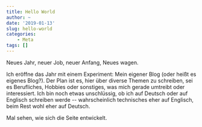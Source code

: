 ```yaml
---
title: Hello World
author: ~
date: '2019-01-13'
slug: hello-world
categories:
    - Meta
tags: []
---
```


Neues Jahr, neuer Job, neuer Anfang, Neues wagen.
<!--more-->
Ich eröffne das Jahr mit einem Experiment: Mein eigener Blog (oder heißt es eigenes Blog?).
Der Plan ist es, hier über diverse Themen zu schreiben, sei es Berufliches, Hobbies oder sonstiges, was mich gerade umtreibt oder interessiert.
Ich bin noch etwas unschlüssig, ob ich auf Deutsch oder auf Englisch schreiben werde -- wahrscheinlich technisches eher auf Englisch, beim Rest wohl eher auf Deutsch.

Mal sehen, wie sich die Seite entwickelt.
